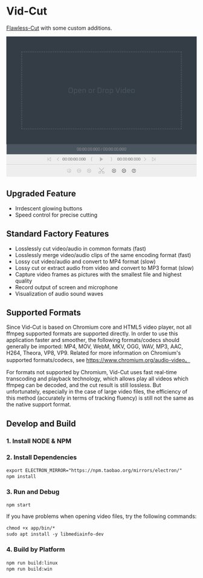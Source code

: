 # Vid-Cut

[Flawless-Cut](https://github.com/metadream/app-flawless-cut) with some custom additions.

![Software Interface](https://raw.githubusercontent.com/metadream/app-flawless-cut/master/screenshot.png)

## Upgraded Feature

- Irrdescent glowing buttons
- Speed control for precise cutting

## Standard Factory Features

- Losslessly cut video/audio in common formats (fast)
- Losslessly merge video/audio clips of the same encoding format (fast)
- Lossy cut video/audio and convert to MP4 format (slow)
- Lossy cut or extract audio from video and convert to MP3 format (slow)
- Capture video frames as pictures with the smallest file and highest quality
- Record output of screen and microphone
- Visualization of audio sound waves

## Supported Formats

Since Vid-Cut is based on Chromium core and HTML5 video player, not all ffmpeg supported formats are supported directly. In order to use this application faster and smoother, the following formats/codecs should generally be imported: MP4, MOV, WebM, MKV, OGG, WAV, MP3, AAC, H264, Theora, VP8, VP9\. Related for more information on Chromium's supported formats/codecs, see <https://www.chromium.org/audio-video。>

For formats not supported by Chromium, Vid-Cut uses fast real-time transcoding and playback technology, which allows play all videos which ffmpeg can be decoded, and the cut result is still lossless. But unfortunately, especially in the case of large video files, the efficiency of this method (accurately in terms of tracking fluency) is still not the same as the native support format.

## Develop and Build

### 1. Install NODE & NPM

### 2. Install Dependencies

```
export ELECTRON_MIRROR="https://npm.taobao.org/mirrors/electron/"
npm install
```

### 3. Run and Debug

```
npm start
```

If you have problems when opening video files, try the following commands:

```
chmod +x app/bin/*
sudo apt install -y libmediainfo-dev
```

### 4. Build by Platform

```
npm run build:linux
npm run build:win
```
